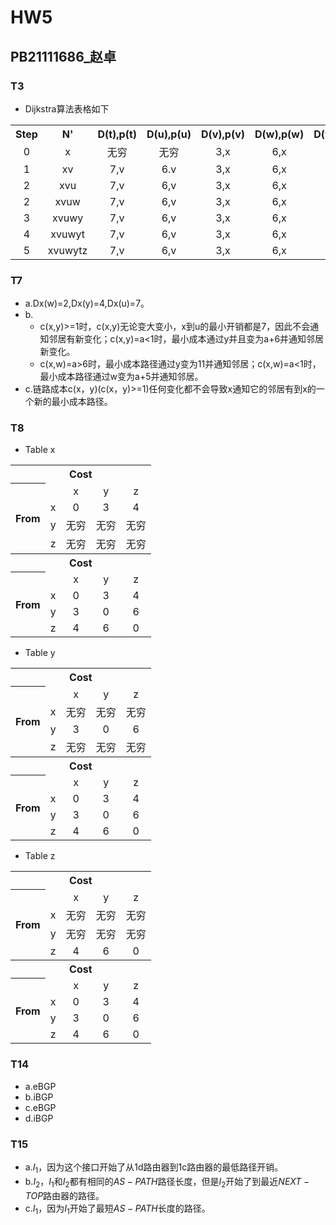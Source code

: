 # HW5
## PB21111686_赵卓
### T3
- Dijkstra算法表格如下
<table>
<tr align="center">
<th>Step</th>
<th>N'</th>
<th>D(t),p(t)</th>
<th>D(u),p(u)</th>
<th>D(v),p(v)</th>
<th>D(w),p(w)</th>
<th>D(y),p(y)</th>
<th>D(z),p(z)</th>
</tr>
<tr align="center">
<td>0</td>
<td>x</td>
<td>无穷</td>
<td>无穷</td>
<td>3,x</td>
<td>6,x</td>
<td>6,x</td>
<td>8,x</td>
</tr>
<tr align="center">
<td>1</td>
<td>xv</td>
<td>7,v</td>
<td>6.v</td>
<td>3,x</td>
<td>6,x</td>
<td>6,x</td>
<td>8,x</td>
</tr>
<tr align="center">
<td>2</td>
<td>xvu</td>
<td>7,v</td>
<td>6,v</td>
<td>3,x</td>
<td>6,x</td>
<td>6,x</td>
<td>8,x</td>
</tr>
<tr align="center">
<td>2</td>
<td>xvuw</td>
<td>7,v</td>
<td>6,v</td>
<td>3,x</td>
<td>6,x</td>
<td>6,x</td>
<td>8,x</td>
</tr>
<tr align="center">
<td>3</td>
<td>xvuwy</td>
<td>7,v</td>
<td>6,v</td>
<td>3,x</td>
<td>6,x</td>
<td>6,x</td>
<td>8,x</td>
</tr>
</tr>
<tr align="center">
<td>4</td>
<td>xvuwyt</td>
<td>7,v</td>
<td>6,v</td>
<td>3,x</td>
<td>6,x</td>
<td>6,x</td>
<td>8,x</td>
</tr>
</tr>
<tr align="center">
<td>5</td>
<td>xvuwytz</td>
<td>7,v</td>
<td>6,v</td>
<td>3,x</td>
<td>6,x</td>
<td>6,x</td>
<td>8,x</td>
</tr>
</table>

### T7
- a.Dx(w)=2,Dx(y)=4,Dx(u)=7。
- b. 
   - c(x,y)>=1时，c(x,y)无论变大变小，x到u的最小开销都是7，因此不会通知邻居有新变化；c(x,y)=a<1时，最小成本通过y并且变为a+6并通知邻居新变化。
   - c(x,w)=a>6时，最小成本路径通过y变为11并通知邻居；c(x,w)=a<1时，最小成本路径通过w变为a+5并通知邻居。
- c.链路成本c(x，y)(c(x，y)>=1)任何变化都不会导致x通知它的邻居有到x的一个新的最小成本路径。

### T8
- Table x
<table>
<tr align="center">
<th colspan="5">Cost</th>
</tr>
<tr align="center">
<th rowspan="4">From</th>
<td></td>
<td>x</td>
<td>y</td>
<td>z</td>
</tr>
<tr align="center">
<td>x</td>
<td>0</td>
<td>3</td>
<td>4</td>
</tr>
<tr align="center">
<td>y</td>
<td>无穷</td>
<td>无穷</td>
<td>无穷</td>
</tr>
<tr align="center">
<td>z</td>
<td>无穷</td>
<td>无穷</td>
<td>无穷</td>
</tr>
<tr align="center">
<th colspan="5">Cost</th>
</tr>
<tr align="center">
<th rowspan="4">From</th>
<td></td>
<td>x</td>
<td>y</td>
<td>z</td>
</tr>
<tr align="center">
<td>x</td>
<td>0</td>
<td>3</td>
<td>4</td>
</tr>
<tr align="center">
<td>y</td>
<td>3</td>
<td>0</td>
<td>6</td>
</tr>
<tr align="center">
<td>z</td>
<td>4</td>
<td>6</td>
<td>0</td>
</tr>
</table>
  
- Table y
<table>
<tr align="center">
<th colspan="5">Cost</th>
</tr>
<tr align="center">
<th rowspan="4">From</th>
<td></td>
<td>x</td>
<td>y</td>
<td>z</td>
</tr>
<tr align="center">
<td>x</td>
<td>无穷</td>
<td>无穷</td>
<td>无穷</td>
</tr>
<tr align="center">
<td>y</td>
<td>3</td>
<td>0</td>
<td>6</td>
</tr>
<tr align="center">
<td>z</td>
<td>无穷</td>
<td>无穷</td>
<td>无穷</td>
</tr>
<tr align="center">
<th colspan="5">Cost</th>
</tr>
<tr align="center">
<th rowspan="4">From</th>
<td></td>
<td>x</td>
<td>y</td>
<td>z</td>
</tr>
<tr align="center">
<td>x</td>
<td>0</td>
<td>3</td>
<td>4</td>
</tr>
<tr align="center">
<td>y</td>
<td>3</td>
<td>0</td>
<td>6</td>
</tr>
<tr align="center">
<td>z</td>
<td>4</td>
<td>6</td>
<td>0</td>
</tr>
</table>

- Table z
<table>
<tr align="center">
<th colspan="5">Cost</th>
</tr>
<tr align="center">
<th rowspan="4">From</th>
<td></td>
<td>x</td>
<td>y</td>
<td>z</td>
</tr>
<tr align="center">
<td>x</td>
<td>无穷</td>
<td>无穷</td>
<td>无穷</td>
</tr>
<tr align="center">
<td>y</td>
<td>无穷</td>
<td>无穷</td>
<td>无穷</td>
</tr>
<tr align="center">
<td>z</td>
<td>4</td>
<td>6</td>
<td>0</td>
</tr>
<tr align="center">
<th colspan="5">Cost</th>
</tr>
<tr align="center">
<th rowspan="4">From</th>
<td></td>
<td>x</td>
<td>y</td>
<td>z</td>
</tr>
<tr align="center">
<td>x</td>
<td>0</td>
<td>3</td>
<td>4</td>
</tr>
<tr align="center">
<td>y</td>
<td>3</td>
<td>0</td>
<td>6</td>
</tr>
<tr align="center">
<td>z</td>
<td>4</td>
<td>6</td>
<td>0</td>
</tr>
</table>


### T14
- a.eBGP
- b.iBGP
- c.eBGP
- d.iBGP
  
### T15
- a.$I_1$，因为这个接口开始了从1d路由器到1c路由器的最低路径开销。
- b.$I_2$，$I_1$和$I_2$都有相同的$AS-PATH$路径长度，但是$I_2$开始了到最近$NEXT-TOP$路由器的路径。
- c.$I_1$，因为$I_1$开始了最短$AS-PATH$长度的路径。
